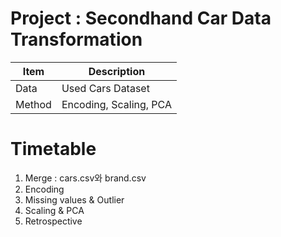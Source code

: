 # Project : Secondhand Car Data Transformation

| Item  | Description                    |
|-------|--------------------------------|
| Data  | Used Cars Dataset              |
| Method| Encoding, Scaling, PCA         |

# Timetable

1. Merge : cars.csv와 brand.csv
2. Encoding
3. Missing values & Outlier
4. Scaling & PCA
5. Retrospective
